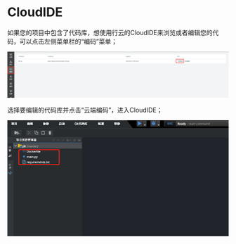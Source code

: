 # CloudIDE

如果您的项目中包含了代码库，想使用行云的CloudIDE来浏览或者编辑您的代码，可以点击左侧菜单栏的“编码”菜单；

![](/assets/import88.png)

选择要编辑的代码库并点击“云端编码”，进入CloudIDE；

![](/assets/import89.png)

